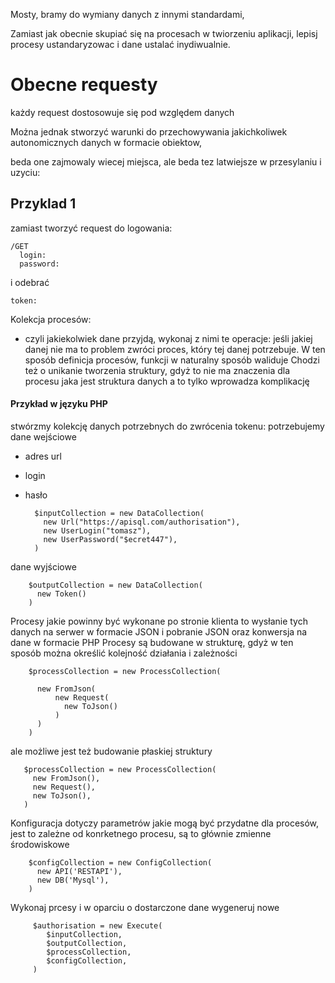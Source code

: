 Mosty, bramy do wymiany danych z innymi standardami, 

Zamiast jak obecnie skupiać się na procesach w twiorzeniu aplikacji, 
lepisj procesy ustandaryzowac i dane ustalać inydiwualnie.


# Obecne requesty

każdy request dostosowuje się pod względem danych

Można jednak stworzyć warunki do przechowywania jakichkoliwek autonomicznych danych w formacie obiektow,

beda one zajmowaly wiecej miejsca, ale beda tez latwiejsze w przesylaniu i uzyciu:



## Przyklad 1
zamiast tworzyć request do logowania:

    /GET
      login:
      password:

i odebrać 

    token: 


Kolekcja procesów:

- czyli jakiekolwiek dane przyjdą, wykonaj z nimi te operacje:
jeśli jakiej danej nie ma to problem zwróci proces, który tej danej potrzebuje.
W ten sposób definicja procesów, funkcji w naturalny sposób waliduje
Chodzi też o unikanie tworzenia struktury, gdyż to nie ma znaczenia dla procesu jaka jest struktura danych
a to tylko wprowadza komplikację


#### Przykład w języku PHP

stwórzmy kolekcję danych potrzebnych do zwrócenia tokenu:
potrzebujemy dane wejściowe

+ adres url
+ login
+ hasło



        $inputCollection = new DataCollection(
          new Url("https://apisql.com/authorisation"),
          new UserLogin("tomasz"),
          new UserPassword("$ecret447"),
        )
        
dane wyjściowe        

        $outputCollection = new DataCollection(
          new Token()
        )        

Procesy jakie powinny być wykonane po stronie klienta to wysłanie tych danych na serwer w formacie JSON i pobranie JSON oraz konwersja na dane w formacie PHP
Procesy są budowane w strukturę, gdyż w ten sposób można określić kolejność działania i zależności

        $processCollection = new ProcessCollection(
          
          new FromJson(
              new Request(
                new ToJson()
              )
          )                 
        )
        
ale możliwe jest też budowanie płaskiej struktury

       $processCollection = new ProcessCollection(
         new FromJson(),
         new Request(),
         new ToJson(),
       )


Konfiguracja dotyczy parametrów jakie mogą być przydatne dla procesów, jest to zależne od konrketnego procesu,
są to głównie zmienne środowiskowe

        $configCollection = new ConfigCollection(
          new API('RESTAPI'),
          new DB('Mysql'),          
        )

Wykonaj prcesy i w oparciu o dostarczone dane wygeneruj nowe

         $authorisation = new Execute(
            $inputCollection,
            $outputCollection,
            $processCollection,
            $configCollection,           
         )

